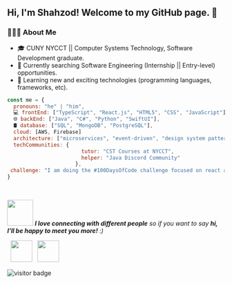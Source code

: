 <h2> Hi, I'm Shahzod! Welcome to my GitHub page. 👋 </h2>

<h3> 👨🏻‍💻 About Me </h3>

- 🎓 CUNY NYCCT || Computer Systems Technology, Software Development graduate.
- 🔭 Currently searching Software Engineering (Internship || Entry-level) opportunities.
- 🤔 Learning new and exciting technologies (programming languages, frameworks, etc). 

```javascript
const me = {
  pronouns: "he" | "him",
  💻 frontEnd: ["TypeScript", "React.js", "HTML5", "CSS", "JavaScript"],
  🌐 backEnd: ["Java", "C#", "Python", "SwiftUI"],
  🛢 database: ["SQL", "MongoDB", "PostgreSQL"],
  cloud: [AWS, Firebase]
  architecture: ["microservices", "event-driven", "design system pattern", "object oriented design"],
  techCommunities: {
                        tutor: "CST Courses at NYCCT",
                        helper: "Java Discord Community"
                      },
 challenge: "I am doing the #100DaysOfCode challenge focused on react and typescript"
}
```

<br>

<img src="https://media.giphy.com/media/LnQjpWaON8nhr21vNW/giphy.gif" width="60"> <em><b>I love connecting with different people</b> so if you want to say <b>hi, I'll be happy to meet you more!</b> :)</em>
<p>
&nbsp; <a href="https://www.linkedin.com/in/shahzodraufov/" target="_blank" rel="noopener noreferrer"><img src="https://cdn1.iconfinder.com/data/icons/logotypes/32/square-linkedin-256.png" width="50" /></a>
&nbsp; <a href="mailto:shahzodraufov@gmail.com" target="_blank" rel="noopener noreferrer"><img src="https://cdn1.iconfinder.com/data/icons/google-new-logos-1/32/gmail_new_logo-256.png"  width="50" /></a>
</p>

<img src="https://visitor-badge.glitch.me/badge?page_id=shahzodr" alt="visitor badge"/>
